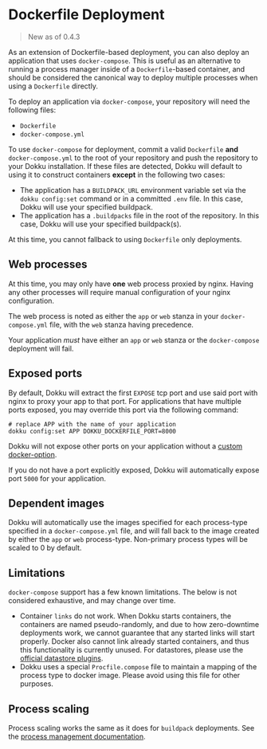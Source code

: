 # Dockerfile Deployment

> New as of 0.4.3

As an extension of Dockerfile-based deployment, you can also deploy an application that uses `docker-compose`. This is useful as an alternative to running a process manager inside of a `Dockerfile`-based container, and should be considered the canonical way to deploy multiple processes when using a `Dockerfile` directly.

To deploy an application via `docker-compose`, your repository will need the following files:

- `Dockerfile`
- `docker-compose.yml`

To use `docker-compose` for deployment, commit a valid `Dockerfile` **and** `docker-compose.yml` to the root of your repository and push the repository to your Dokku installation. If these files are detected, Dokku will default to using it to construct containers **except** in the following two cases:

- The application has a `BUILDPACK_URL` environment variable set via the `dokku config:set` command or in a committed `.env` file. In this case, Dokku will use your specified buildpack.
- The application has a `.buildpacks` file in the root of the repository. In this case, Dokku will use your specified buildpack(s).

At this time, you cannot fallback to using `Dockerfile` only deployments.

## Web processes

At this time, you may only have **one** web process proxied by nginx. Having any other processes will require manual configuration of your nginx configuration.

The web process is noted as either the `app` or `web` stanza in your `docker-compose.yml` file, with the `web` stanza having precedence.

Your application *must* have either an `app` or `web` stanza or the `docker-compose` deployment will fail.

## Exposed ports

By default, Dokku will extract the first `EXPOSE` tcp port and use said port with nginx to proxy your app to that port. For applications that have multiple ports exposed, you may override this port via the following command:

```shell
# replace APP with the name of your application
dokku config:set APP DOKKU_DOCKERFILE_PORT=8000
```

Dokku will not expose other ports on your application without a [custom docker-option](/dokku/configuration/docker-options/).

If you do not have a port explicitly exposed, Dokku will automatically expose port `5000` for your application.

## Dependent images

Dokku will automatically use the images specified for each process-type specified in a `docker-compose.yml` file, and will fall back to the image created by either the `app` or `web` process-type. Non-primary process types will be scaled to 0 by default.

## Limitations

`docker-compose` support has a few known limitations. The below is not considered exhaustive, and may change over time.

- Container `links` do not work. When Dokku starts containers, the containers are named pseudo-randomly, and due to how zero-downtime deployments work, we cannot guarantee that any started links will start properly. Docker also cannot link already started containers, and thus this functionality is currently unused. For datastores, please use the [official datastore plugins](/dokku/plugins/#official-plugins-beta).
- Dokku uses a special `Procfile.compose` file to maintain a mapping of the process type to docker image. Please avoid using this file for other purposes.

## Process scaling

Process scaling works the same as it does for `buildpack` deployments. See the [process management documentation](/dokku/process-management/).
